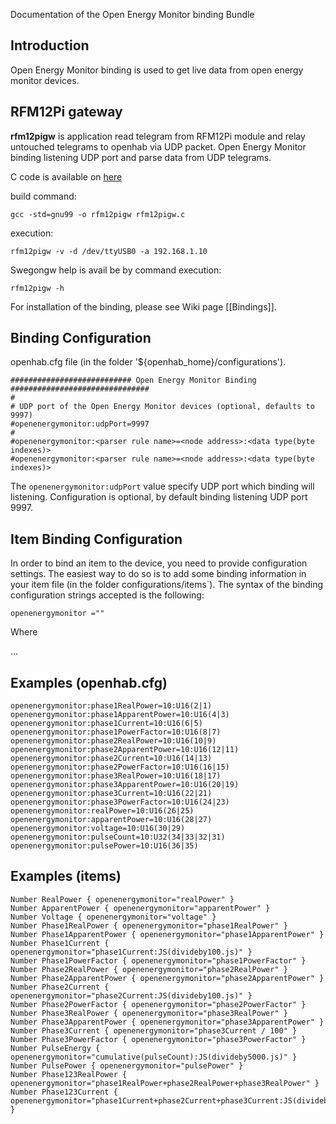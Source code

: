 Documentation of the Open Energy Monitor binding Bundle

## Introduction

Open Energy Monitor binding is used to get live data from open energy monitor devices.

## RFM12Pi gateway

**rfm12pigw** is application read telegram from RFM12Pi module and relay untouched telegrams to openhab via UDP packet. Open Energy Monitor binding listening UDP port and parse data from UDP telegrams.

C code is available on [here](https://github.com/openhab/openhab/blob/master/bundles/binding/org.openhab.binding.openenergymonitor/RFM12PiGW/rfm12pigw.c)  

build command: 

    gcc -std=gnu99 -o rfm12pigw rfm12pigw.c

execution:

    rfm12pigw -v -d /dev/ttyUSB0 -a 192.168.1.10

Swegongw help is avail be by command
execution:

    rfm12pigw -h 

For installation of the binding, please see Wiki page [[Bindings]].

## Binding Configuration

openhab.cfg file (in the folder '${openhab_home}/configurations').

    ########################### Open Energy Monitor Binding ###############################
    #
    # UDP port of the Open Energy Monitor devices (optional, defaults to 9997)
    #openenergymonitor:udpPort=9997
    #
    #openenergymonitor:<parser rule name>=<node address>:<data type(byte indexes)>
    #openenergymonitor:<parser rule name>=<node address>:<data type(byte indexes)>

The `openenergymonitor:udpPort` value specify UDP port which binding will listening. Configuration is optional, by default binding listening UDP port 9997.

## Item Binding Configuration

In order to bind an item to the device, you need to provide configuration settings. The easiest way to do so is to add some binding information in your item file (in the folder configurations/items`). The syntax of the binding configuration strings accepted is the following:

    openenergymonitor =""

Where 

…


## Examples (openhab.cfg)

    openenergymonitor:phase1RealPower=10:U16(2|1)
    openenergymonitor:phase1ApparentPower=10:U16(4|3)
    openenergymonitor:phase1Current=10:U16(6|5)
    openenergymonitor:phase1PowerFactor=10:U16(8|7)
    openenergymonitor:phase2RealPower=10:U16(10|9)
    openenergymonitor:phase2ApparentPower=10:U16(12|11)
    openenergymonitor:phase2Current=10:U16(14|13)
    openenergymonitor:phase2PowerFactor=10:U16(16|15)
    openenergymonitor:phase3RealPower=10:U16(18|17)
    openenergymonitor:phase3ApparentPower=10:U16(20|19)
    openenergymonitor:phase3Current=10:U16(22|21)
    openenergymonitor:phase3PowerFactor=10:U16(24|23)
    openenergymonitor:realPower=10:U16(26|25)
    openenergymonitor:apparentPower=10:U16(28|27)
    openenergymonitor:voltage=10:U16(30|29)
    openenergymonitor:pulseCount=10:U32(34|33|32|31)
    openenergymonitor:pulsePower=10:U16(36|35)

## Examples (items)

    Number RealPower { openenergymonitor="realPower" }
    Number ApparentPower { openenergymonitor="apparentPower" }
    Number Voltage { openenergymonitor="voltage" }
    Number Phase1RealPower { openenergymonitor="phase1RealPower" }
    Number Phase1ApparentPower { openenergymonitor="phase1ApparentPower" }
    Number Phase1Current { openenergymonitor="phase1Current:JS(divideby100.js)" }
    Number Phase1PowerFactor { openenergymonitor="phase1PowerFactor" }
    Number Phase2RealPower { openenergymonitor="phase2RealPower" }
    Number Phase2ApparentPower { openenergymonitor="phase2ApparentPower" }
    Number Phase2Current { openenergymonitor="phase2Current:JS(divideby100.js)" }
    Number Phase2PowerFactor { openenergymonitor="phase2PowerFactor" }
    Number Phase3RealPower { openenergymonitor="phase3RealPower" }
    Number Phase3ApparentPower { openenergymonitor="phase3ApparentPower" }
    Number Phase3Current { openenergymonitor="phase3Current / 100" }
    Number Phase3PowerFactor { openenergymonitor="phase3PowerFactor" }
    Number PulseEnergy { openenergymonitor="cumulative(pulseCount):JS(divideby5000.js)" }
    Number PulsePower { openenergymonitor="pulsePower" }
    Number Phase123RealPower { openenergymonitor="phase1RealPower+phase2RealPower+phase3RealPower" }
    Number Phase123Current { openenergymonitor="phase1Current+phase2Current+phase3Current:JS(divideby100.js)" }